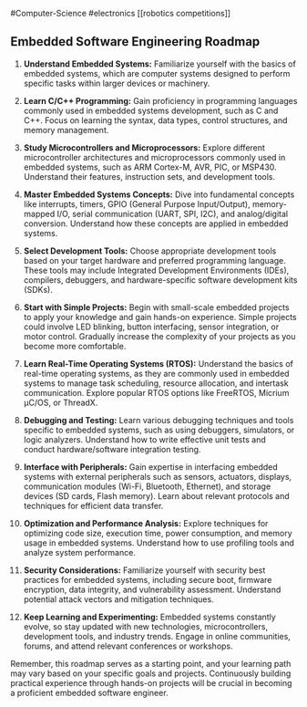 #Computer-Science #electronics 
[[robotics competitions]]

## Embedded Software Engineering Roadmap
1.  **Understand Embedded Systems:** Familiarize yourself with the basics of embedded systems, which are computer systems designed to perform specific tasks within larger devices or machinery.
    
2.  **Learn C/C++ Programming:** Gain proficiency in programming languages commonly used in embedded systems development, such as C and C++. Focus on learning the syntax, data types, control structures, and memory management.
    
3.  **Study Microcontrollers and Microprocessors:** Explore different microcontroller architectures and microprocessors commonly used in embedded systems, such as ARM Cortex-M, AVR, PIC, or MSP430. Understand their features, instruction sets, and development tools.
    
4.  **Master Embedded Systems Concepts:** Dive into fundamental concepts like interrupts, timers, GPIO (General Purpose Input/Output), memory-mapped I/O, serial communication (UART, SPI, I2C), and analog/digital conversion. Understand how these concepts are applied in embedded systems.
    
5.  **Select Development Tools:** Choose appropriate development tools based on your target hardware and preferred programming language. These tools may include Integrated Development Environments (IDEs), compilers, debuggers, and hardware-specific software development kits (SDKs).
    
6.  **Start with Simple Projects:** Begin with small-scale embedded projects to apply your knowledge and gain hands-on experience. Simple projects could involve LED blinking, button interfacing, sensor integration, or motor control. Gradually increase the complexity of your projects as you become more comfortable.
    
7.  **Learn Real-Time Operating Systems (RTOS):** Understand the basics of real-time operating systems, as they are commonly used in embedded systems to manage task scheduling, resource allocation, and intertask communication. Explore popular RTOS options like FreeRTOS, Micrium µC/OS, or ThreadX.
    
8.  **Debugging and Testing:** Learn various debugging techniques and tools specific to embedded systems, such as using debuggers, simulators, or logic analyzers. Understand how to write effective unit tests and conduct hardware/software integration testing.
    
9.  **Interface with Peripherals:** Gain expertise in interfacing embedded systems with external peripherals such as sensors, actuators, displays, communication modules (Wi-Fi, Bluetooth, Ethernet), and storage devices (SD cards, Flash memory). Learn about relevant protocols and techniques for efficient data transfer.
    
10.  **Optimization and Performance Analysis:** Explore techniques for optimizing code size, execution time, power consumption, and memory usage in embedded systems. Understand how to use profiling tools and analyze system performance.
    
11.  **Security Considerations:** Familiarize yourself with security best practices for embedded systems, including secure boot, firmware encryption, data integrity, and vulnerability assessment. Understand potential attack vectors and mitigation techniques.
    
12.  **Keep Learning and Experimenting:** Embedded systems constantly evolve, so stay updated with new technologies, microcontrollers, development tools, and industry trends. Engage in online communities, forums, and attend relevant conferences or workshops.
    

Remember, this roadmap serves as a starting point, and your learning path may vary based on your specific goals and projects. Continuously building practical experience through hands-on projects will be crucial in becoming a proficient embedded software engineer.